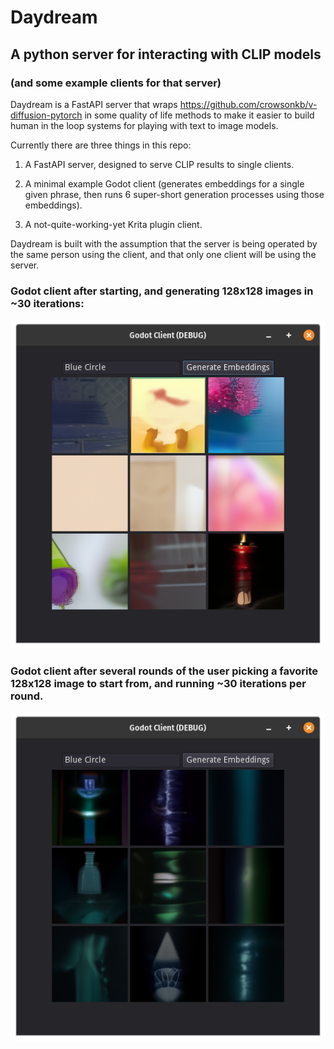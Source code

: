 # Daydream
## A python server for interacting with CLIP models
### (and some example clients for that server)

Daydream is a FastAPI server that wraps https://github.com/crowsonkb/v-diffusion-pytorch in some quality of life methods to make it easier to build human in the loop systems for playing with text to image models.

Currently there are three things in this repo:

1) A FastAPI server, designed to serve CLIP results to single clients.

2) A minimal example Godot client (generates embeddings for a single given phrase, then runs 6 super-short generation processes using those embeddings).

3) A not-quite-working-yet Krita plugin client.

Daydream is built with the assumption that the server is being operated by the same person using the client, and that only one client will be using the server.


### Godot client after starting, and generating 128x128 images in ~30 iterations:
![Godot client on starting](https://github.com/simonmnash/daydream_api/blob/8f34ff5a1b4c8a9b0501c9f16a4240c85d5c9ec3/examples/early_screenshot.png)

### Godot client after several rounds of the user picking a favorite 128x128 image to start from, and running ~30 iterations per round.
![Godot client after picking lots of favorite candidates](https://github.com/simonmnash/daydream_api/blob/8f34ff5a1b4c8a9b0501c9f16a4240c85d5c9ec3/examples/late_screenshot.png)

